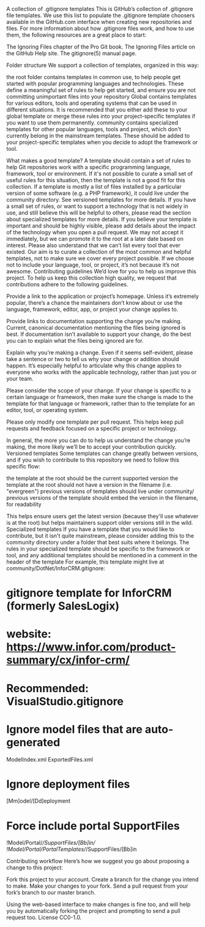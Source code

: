 A collection of .gitignore templates
This is GitHub’s collection of .gitignore file templates.
We use this list to populate the .gitignore template choosers available
in the GitHub.com interface when creating new repositories and files.
For more information about how .gitignore files work, and how to use them,
the following resources are a great place to start:

The Ignoring Files chapter of the Pro Git book.
The Ignoring Files article on the GitHub Help site.
The gitignore(5) manual page.

Folder structure
We support a collection of templates, organized in this way:

the root folder contains templates in common use, to help people get started
with popular programming languages and technologies. These define a meaningful
set of rules to help get started, and ensure you are not committing
unimportant files into your repository
Global contains templates for various editors, tools and
operating systems that can be used in different situations. It is recommended
that you either add these to your global template
or merge these rules into your project-specific templates if you want to use
them permanently.
community contains specialized templates for other popular
languages, tools and project, which don't currently belong in the mainstream
templates. These should be added to your project-specific templates when you
decide to adopt the framework or tool.

What makes a good template?
A template should contain a set of rules to help Git repositories work with a
specific programming language, framework, tool or environment.
If it's not possible to curate a small set of useful rules for this situation,
then the template is not a good fit for this collection.
If a template is mostly a list of files installed by a particular version of
some software (e.g. a PHP framework), it could live under the community
directory. See versioned templates for more details.
If you have a small set of rules, or want to support a technology that is not
widely in use, and still believe this will be helpful to others, please read the
section about specialized templates for more details.
If you believe your template is important and should be highly visible, please
add details about the impact of the technology when you open a pull request. We
may not accept it immediately, but we can promote it to the root at a later date
based on interest.
Please also understand that we can’t list every tool that ever existed.
Our aim is to curate a collection of the most common and helpful templates,
not to make sure we cover every project possible. If we choose not to
include your language, tool, or project, it’s not because it’s not awesome.
Contributing guidelines
We’d love for you to help us improve this project. To help us keep this collection
high quality, we request that contributions adhere to the following guidelines.


Provide a link to the application or project’s homepage. Unless it’s
extremely popular, there’s a chance the maintainers don’t know about or use
the language, framework, editor, app, or project your change applies to.


Provide links to documentation supporting the change you’re making.
Current, canonical documentation mentioning the files being ignored is best.
If documentation isn’t available to support your change, do the best you can
to explain what the files being ignored are for.


Explain why you’re making a change. Even if it seems self-evident, please
take a sentence or two to tell us why your change or addition should happen.
It’s especially helpful to articulate why this change applies to everyone
who works with the applicable technology, rather than just you or your team.


Please consider the scope of your change. If your change is specific to a
certain language or framework, then make sure the change is made to the
template for that language or framework, rather than to the template for an
editor, tool, or operating system.


Please only modify one template per pull request. This helps keep pull
requests and feedback focused on a specific project or technology.


In general, the more you can do to help us understand the change you’re making,
the more likely we’ll be to accept your contribution quickly.
Versioned templates
Some templates can change greatly between versions, and if you wish to contribute
to this repository we need to follow this specific flow:

the template at the root should be the current supported version
the template at the root should not have a version in the filename (i.e.
"evergreen")
previous versions of templates should live under community/
previous versions of the template should embed the version in the filename,
for readability

This helps ensure users get the latest version (because they'll use whatever is
at the root) but helps maintainers support older versions still in the wild.
Specialized templates
If you have a template that you would like to contribute, but it isn't quite
mainstream, please consider adding this to the community directory under a
folder that best suits where it belongs.
The rules in your specialized template should be specific to the framework or
tool, and any additional templates should be mentioned in a comment in the
header of the template
For example, this template might live at community/DotNet/InforCRM.gitignore:
# gitignore template for InforCRM (formerly SalesLogix)
# website: https://www.infor.com/product-summary/cx/infor-crm/
#
# Recommended: VisualStudio.gitignore

# Ignore model files that are auto-generated
ModelIndex.xml
ExportedFiles.xml

# Ignore deployment files
[Mm]odel/[Dd]eployment

# Force include portal SupportFiles
!Model/Portal/*/SupportFiles/[Bb]in/
!Model/Portal/PortalTemplates/*/SupportFiles/[Bb]in

Contributing workflow
Here’s how we suggest you go about proposing a change to this project:

Fork this project to your account.
Create a branch for the change you intend to make.
Make your changes to your fork.
Send a pull request from your fork’s branch to our master branch.

Using the web-based interface to make changes is fine too, and will help you
by automatically forking the project and prompting to send a pull request too.
License
CC0-1.0.
